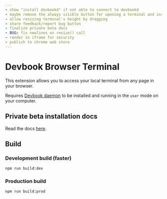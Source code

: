 ```yaml
---
- show "install devbookd" if not able to connect to devbookd
- maybe remove the always visible button for opening a terminal and instead open the terminal by clicking on the extension button
- allow resizing terminal's height by dragging
- share feedback/report bug button
- finalize private beta docs
- BUG: fix newlines on resize() call
- render in iframe for security
- publish to chrome web store
---
```


# Devbook Browser Terminal

This extension allows you to access your local terminal from any page in your browser.

Requires [Devbook daemon](https://github.com/devbookhq/devbookd) to be installed and running in the `user` mode on your computer.

## Private beta installation docs
Read the docs [here](https://mlejva.notion.site/Devbook-Browser-Terminal-7483ced5d2334d15955722e90e8e9e34).

## Build

### Development build (faster)

```sh
npm run build:dev
```

### Production build

```sh
npm run build:prod
```